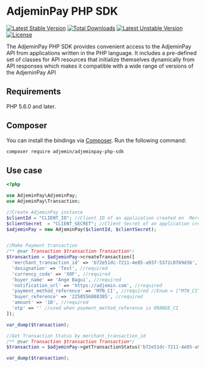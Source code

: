 # AdjeminPay PHP SDK

[![Latest Stable Version](https://poser.pugx.org/adjemin/smartlivraison-php/v)](//packagist.org/packages/adjemin/smartlivraison-php) [![Total Downloads](https://poser.pugx.org/adjemin/smartlivraison-php/downloads)](//packagist.org/packages/adjemin/smartlivraison-php) [![Latest Unstable Version](https://poser.pugx.org/adjemin/smartlivraison-php/v/unstable)](//packagist.org/packages/adjemin/smartlivraison-php) [![License](https://poser.pugx.org/adjemin/smartlivraison-php/license)](//packagist.org/packages/adjemin/smartlivraison-php)

The AdjeminPay PHP SDK provides convenient access to the AdjeminPay API from
applications written in the PHP language. It includes a pre-defined set of
classes for API resources that initialize themselves dynamically from API
responses which makes it compatible with a wide range of versions of the AdjeminPay API

## Requirements

PHP 5.6.0 and later.

## Composer

You can install the bindings via [Composer](http://getcomposer.org/). Run the following command:

```bash
composer require adjemin/adjeminpay-php-sdk
```

## Use case
```php
<?php

use AdjeminPay\AdjeminPay;
use AdjeminPay\Transaction;

//Create AdjeminPay instance
$clientId = "CLIENT_ID"; //Client ID of an application created on  Merchant backoffice
$clientSecret  = "CLIENT_SECRET"; //Client Secret of an application created on  Merchant backoffice
$adjeminPay = new AdjeminPay($clientId, $clientSecret);


//Make Payment transaction
/** @var Transaction $transaction Transaction*/
$transaction = $adjeminPay->createTransaction([
  'merchant_transaction_id' => 'b72e51dc-7211-4e85-a937-5372c8769d36', //required You create a merchant_transaction_id
  'designation' => 'Test', //required
  'currency_code' => 'XOF', //required
  'buyer_name' => 'Ange Bagui', //required
  'notification_url' => 'https://adjemin.com', //required
  'payment_method_reference' => 'MTN_CI', //required //Enum = ["MTN_CI", "ORANGE_CI"]
  'buyer_reference' => '2250556888385', //required
  'amount' => '10', //required
  'otp' => '' //used when payment_method_reference is ORANGE_CI
]);

var_dump($transaction);

//Get Transaction Status by merchant_transaction_id
/** @var Transaction $transaction Transaction*/
$transaction = $adjeminPay->getTransactionStatus('b72e51dc-7211-4e85-a937-5372c8769d36');

var_dump($transaction);


```
